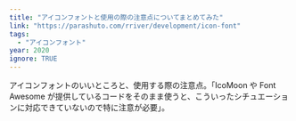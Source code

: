 ```yaml
---
title: "アイコンフォントと使用の際の注意点についてまとめてみた"
link: "https://parashuto.com/rriver/development/icon-font"
tags:
  - "アイコンフォント"
year: 2020
ignore: TRUE
---
```


アイコンフォントのいいところと、使用する際の注意点。「IcoMoon や Font Awesome が提供しているコードをそのまま使うと、こういったシチュエーションに対応できていないので特に注意が必要」。
